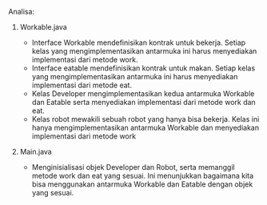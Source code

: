 Analisa:
1. Workable.java 
    - Interface Workable mendefinisikan kontrak untuk bekerja. Setiap kelas yang mengimplementasikan antarmuka ini harus menyediakan implementasi dari metode work. 
    - Interface eatable mendefinisikan kontrak untuk makan. Setiap kelas yang mengimplementasikan antarmuka ini harus menyediakan implementasi dari metode eat. 
    - Kelas Developer mengimplementasikan kedua antarmuka Workable dan Eatable serta menyediakan implementasi dari metode work dan eat. 
    - Kelas robot mewakili sebuah robot yang hanya bisa bekerja. Kelas ini hanya mengimplementasikan antarmuka Workable dan menyediakan implementasi dari metode work


2. Main.java 
    - Menginisialisasi objek Developer dan Robot, serta memanggil metode work dan eat yang sesuai. Ini menunjukkan bagaimana kita bisa menggunakan antarmuka Workable dan Eatable dengan objek yang sesuai.
